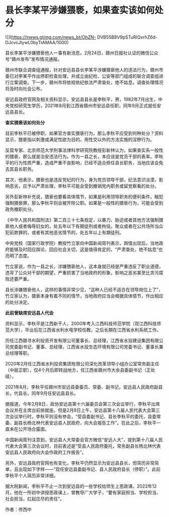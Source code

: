# 县长李某平涉嫌猥亵，如果查实该如何处分

![](https://inews.gtimg.com/news_bt/OhZN-
DVB55B8V9pSTuRlQvrhZ6d-DJcvcJlywL0byTrAMAA/1000)

县长李某平涉嫌猥亵他人一事有新消息。2月24日，赣州日报社认证的微信公众号“赣州发布”发布情况通报。

赣州市联合调查组通报，针对安远县县长李某平涉嫌猥亵他人的违法行为，赣州市委已对李某平作出停职检查处理，并成立由纪检、公安等部门组成的联合调查组进行立案调查。下一步，赣州市将依规依纪依法严肃查处，绝不姑息。调查处理情况将及时向社会公布。

安远县政府官网及相关资料显示，安远县县长是李秋平，男，1982年7月出生，中央党校研究生学历，2021年8月到江西省赣州市安远县任职，同年9月正式就任安远县县长。

**查实猥亵该如何处分**

目前李秋平已被停职，如果官方查实猥亵行为，那么李秋平应受到何种处分？资料显示，猥亵指以刺激或满足性欲为目的，用性交以外的方法实施的淫秽行为。

反腐专家、北京师范大学刑事法律科学研究院教授彭新林认为，如果查实系一般性的猥亵，那么就是治安违法行为。作为一县之长，本应该是党员干部的表率。李秋平的行为性质严重，造成严重不良影响，已经不适合担任县长职务，当地应该会免去其县长职务。

其次，他表示，猥亵也是违反党纪的行为，身为党员领导干部，纪法意识淡漠，影响恶劣，应予以严肃处理，李秋平可能会受到撤销党内职务或留党察看的处分。

另外彭新林补充说，猥亵也要看具体情节，如果是利用领导职务的便利条件，触犯强制猥亵罪，那么李秋平则会被开除公职。如果是一般性的猥亵行为，可能会受到政务撤职处分。

《中华人民共和国刑法》第二百三十七条规定，以暴力、胁迫或者其他方法强制猥亵他人或者侮辱妇女的，处五年以下有期徒刑或者拘役。聚众或者在公共场所当众犯前款罪的，或者有其他恶劣情节的，处五年以上有期徒刑。

中央党校（国家行政学院）教授竹立家向中国新闻周刊表示，舆情出现后，当地政府能够及时回应舆论、回应社会关切，这是值得肯定的，“严肃查处，绝不姑息”也亮明了态度。

竹立家说，作为一县之长，涉嫌猥亵他人，这本身就已经是严重违反了职业道德，违背了公众对干部的期望，严重损害了当地政府的形象，影响之恶劣甚至比贪污腐败还要严重。

县长涉嫌猥亵他人，这样的事情非常少见，“这种人已经不适合在领导岗位上了”，竹立家认为，猥亵本身有着不同的情节，当地政府应当会根据具体情节，作出相应的处分决定。

**此前曾缺席安远县人代会**

资料显示，李秋平是江西新干人，2000年考入江西科技师范学院（现江西科技师范大学），毕业后在江西省水利水电学校任教，之后长期在江西省水利系统工作。

历任江西赣寻水利投资开发有限公司董事长、总经理，江西省水投建设集团有限公司党委副书记、董事、总经理，江西省水投生态环境有限公司党委书记、董事长兼总经理等职。

2020年2月任江西省水利投资集团有限公司深化改革领导小组办公室常务副主任（中层正职），仅4个月后即转战地方，任江西省赣州市大余县委副书记（正处级）。

2021年8月，李秋平任赣州市安远县委委员、常委、副书记，安远县人民政府副县长，代县长，同年9月任安远县县长。

据报道，今年2月8日，政协安远县第十六届委员会第三次会议举行，李秋平出席会议并在主席台前排就座。但是2月9日上午，安远县第十八届人民代表大会第三次会议举行时，李秋平则没有参会，“受县委副书记、县长李秋平的委托，县委常委、副县长杨北林代表安远县人民政府，向大会报告工作”。在此之后，李秋平一直未在公开场合露面。

中国新闻周刊注意到，安远县人大常委会官方微信“安远人大”，提到第十八届人民代表大会第三次会议时，目前表述是“受县人民政府委托，常务副县长杨北林代表安远县人民政府向大会作政府工作报告”。

另外，安远县政府官网也有变化，李秋平仍然显示为安远县县长，但简历非常简单，且出现如下字样——“现任安远县委副书记、县人民政府县长（停职）”。此前李秋平个人简历非常详细。

据大皖新闻，李秋平不止一次到安远县的一些学校给师生上思政课。2022年12月，他在一所初中讲授思政课上，曾教导广大学子，“要有家庭担当、学校担当、社会担当，扛起应尽的责任”。

作者：佟西中

